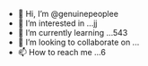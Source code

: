 - 👋 Hi, I’m @genuinepeoplee
- 👀 I’m interested in ...jj
- 🌱 I’m currently learning ...543
- 💞️ I’m looking to collaborate on ...
- 📫 How to reach me ...6
<!---69
555
genuinepeoplee/genuinepeoplee is a ✨ special ✨ repository because its `README.md` (this file) appe15ars on your GitHub profile.
You can click the Preview link to take a look at your changes.
--->

